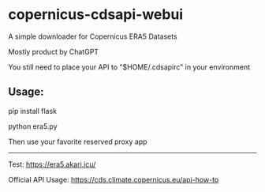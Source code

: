 # copernicus-cdsapi-webui
A simple downloader for Copernicus ERA5 Datasets

Mostly product by ChatGPT

You still need to place your API to "$HOME/.cdsapirc" in your environment

## Usage:
pip install flask

python era5.py

Then use your favorite reserved proxy app
***
Test: https://era5.akari.icu/

Official API Usage: https://cds.climate.copernicus.eu/api-how-to
